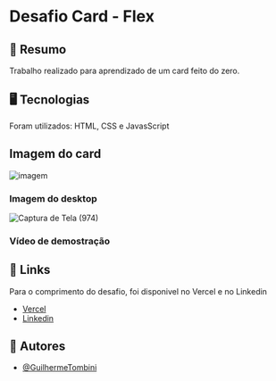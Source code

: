 
# Desafio Card - Flex






## 📜 Resumo

Trabalho realizado para aprendizado de um card feito do zero.

## 🖥️ Tecnologias 

Foram utilizados: HTML, CSS e JavasScript
## Imagem do card

![imagem](https://user-images.githubusercontent.com/85890520/185430450-44f871c1-d3e5-45c1-82ea-59531dacb493.png)

### Imagem do desktop

![Captura de Tela (974)](https://user-images.githubusercontent.com/85890520/185529874-6cf6acf1-528f-4310-a8f1-98975e0297bd.png)

### Vídeo de demostração

## 📎 Links

Para o comprimento do desafio, foi disponivel no Vercel e no Linkedin
- [Vercel](https://atividade-desafio-gcsi-guilherme.vercel.app/)
- [Linkedin](https://www.linkedin.com/posts/guilherme-ferreira-tombini-593015247_desafio-do-card-activity-6964034200060481536-8RKF?utm_source=linkedin_share&utm_medium=member_desktop_web)
## 👥 Autores

- [@GuilhermeTombini](https://github.com/Guilherme-Ferreira-Tombini)

